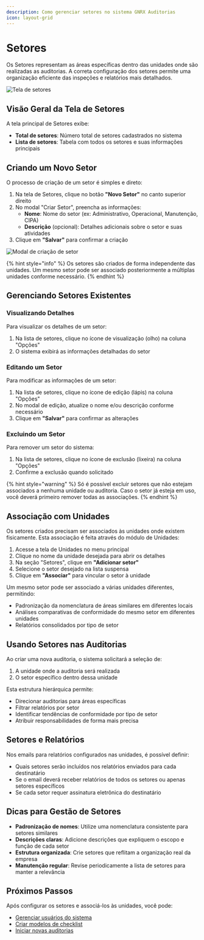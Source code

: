 ```yaml
---
description: Como gerenciar setores no sistema GNRX Auditorias
icon: layout-grid
---
```


# Setores

Os Setores representam as áreas específicas dentro das unidades onde são realizadas as auditorias. A correta configuração dos setores permite uma organização eficiente das inspeções e relatórios mais detalhados.

![Tela de setores](/auditorias/assets/tela-setores.png)

## Visão Geral da Tela de Setores

A tela principal de Setores exibe:

- **Total de setores**: Número total de setores cadastrados no sistema
- **Lista de setores**: Tabela com todos os setores e suas informações principais

## Criando um Novo Setor

O processo de criação de um setor é simples e direto:

1. Na tela de Setores, clique no botão **"Novo Setor"** no canto superior direito
2. No modal "Criar Setor", preencha as informações:
   - **Nome**: Nome do setor (ex: Administrativo, Operacional, Manutenção, CIPA)
   - **Descrição** (opcional): Detalhes adicionais sobre o setor e suas atividades
3. Clique em **"Salvar"** para confirmar a criação

![Modal de criação de setor](/auditorias/assets/criar-setor.png)

{% hint style="info" %}
Os setores são criados de forma independente das unidades. Um mesmo setor pode ser associado posteriormente a múltiplas unidades conforme necessário.
{% endhint %}

## Gerenciando Setores Existentes

### Visualizando Detalhes

Para visualizar os detalhes de um setor:
1. Na lista de setores, clique no ícone de visualização (olho) na coluna "Opções"
2. O sistema exibirá as informações detalhadas do setor

### Editando um Setor

Para modificar as informações de um setor:
1. Na lista de setores, clique no ícone de edição (lápis) na coluna "Opções"
2. No modal de edição, atualize o nome e/ou descrição conforme necessário
3. Clique em **"Salvar"** para confirmar as alterações

### Excluindo um Setor

Para remover um setor do sistema:
1. Na lista de setores, clique no ícone de exclusão (lixeira) na coluna "Opções"
2. Confirme a exclusão quando solicitado

{% hint style="warning" %}
Só é possível excluir setores que não estejam associados a nenhuma unidade ou auditoria. Caso o setor já esteja em uso, você deverá primeiro remover todas as associações.
{% endhint %}

## Associação com Unidades

Os setores criados precisam ser associados às unidades onde existem fisicamente. Esta associação é feita através do módulo de Unidades:

1. Acesse a tela de Unidades no menu principal
2. Clique no nome da unidade desejada para abrir os detalhes
3. Na seção "Setores", clique em **"Adicionar setor"**
4. Selecione o setor desejado na lista suspensa
5. Clique em **"Associar"** para vincular o setor à unidade

Um mesmo setor pode ser associado a várias unidades diferentes, permitindo:
- Padronização da nomenclatura de áreas similares em diferentes locais
- Análises comparativas de conformidade do mesmo setor em diferentes unidades
- Relatórios consolidados por tipo de setor

## Usando Setores nas Auditorias

Ao criar uma nova auditoria, o sistema solicitará a seleção de:
1. A unidade onde a auditoria será realizada
2. O setor específico dentro dessa unidade

Esta estrutura hierárquica permite:
- Direcionar auditorias para áreas específicas
- Filtrar relatórios por setor
- Identificar tendências de conformidade por tipo de setor
- Atribuir responsabilidades de forma mais precisa

## Setores e Relatórios

Nos emails para relatórios configurados nas unidades, é possível definir:
- Quais setores serão incluídos nos relatórios enviados para cada destinatário
- Se o email deverá receber relatórios de todos os setores ou apenas setores específicos
- Se cada setor requer assinatura eletrônica do destinatário

## Dicas para Gestão de Setores

- **Padronização de nomes**: Utilize uma nomenclatura consistente para setores similares
- **Descrições claras**: Adicione descrições que expliquem o escopo e função de cada setor
- **Estrutura organizada**: Crie setores que reflitam a organização real da empresa
- **Manutenção regular**: Revise periodicamente a lista de setores para manter a relevância

## Próximos Passos

Após configurar os setores e associá-los às unidades, você pode:

- [Gerenciar usuários do sistema](/web/usuario.md)
- [Criar modelos de checklist](/web/modelo-customizado.md)
- [Iniciar novas auditorias](/web/criar-auditoria.md)